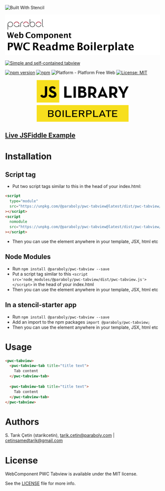 ![Built With Stencil](https://img.shields.io/badge/-Built%20With%20Stencil-16161d.svg?logo=data%3Aimage%2Fsvg%2Bxml%3Bbase64%2CPD94bWwgdmVyc2lvbj0iMS4wIiBlbmNvZGluZz0idXRmLTgiPz4KPCEtLSBHZW5lcmF0b3I6IEFkb2JlIElsbHVzdHJhdG9yIDE5LjIuMSwgU1ZHIEV4cG9ydCBQbHVnLUluIC4gU1ZHIFZlcnNpb246IDYuMDAgQnVpbGQgMCkgIC0tPgo8c3ZnIHZlcnNpb249IjEuMSIgaWQ9IkxheWVyXzEiIHhtbG5zPSJodHRwOi8vd3d3LnczLm9yZy8yMDAwL3N2ZyIgeG1sbnM6eGxpbms9Imh0dHA6Ly93d3cudzMub3JnLzE5OTkveGxpbmsiIHg9IjBweCIgeT0iMHB4IgoJIHZpZXdCb3g9IjAgMCA1MTIgNTEyIiBzdHlsZT0iZW5hYmxlLWJhY2tncm91bmQ6bmV3IDAgMCA1MTIgNTEyOyIgeG1sOnNwYWNlPSJwcmVzZXJ2ZSI%2BCjxzdHlsZSB0eXBlPSJ0ZXh0L2NzcyI%2BCgkuc3Qwe2ZpbGw6I0ZGRkZGRjt9Cjwvc3R5bGU%2BCjxwYXRoIGNsYXNzPSJzdDAiIGQ9Ik00MjQuNywzNzMuOWMwLDM3LjYtNTUuMSw2OC42LTkyLjcsNjguNkgxODAuNGMtMzcuOSwwLTkyLjctMzAuNy05Mi43LTY4LjZ2LTMuNmgzMzYuOVYzNzMuOXoiLz4KPHBhdGggY2xhc3M9InN0MCIgZD0iTTQyNC43LDI5Mi4xSDE4MC40Yy0zNy42LDAtOTIuNy0zMS05Mi43LTY4LjZ2LTMuNkgzMzJjMzcuNiwwLDkyLjcsMzEsOTIuNyw2OC42VjI5Mi4xeiIvPgo8cGF0aCBjbGFzcz0ic3QwIiBkPSJNNDI0LjcsMTQxLjdIODcuN3YtMy42YzAtMzcuNiw1NC44LTY4LjYsOTIuNy02OC42SDMzMmMzNy45LDAsOTIuNywzMC43LDkyLjcsNjguNlYxNDEuN3oiLz4KPC9zdmc%2BCg%3D%3D&colorA=16161d&style=for-the-badge)

![WebComponent PWC Tabview](https://raw.githubusercontent.com/paraboly/pwc-tabview/master/assets/logo.png)

[![Simple and self-contained tabview](https://img.shields.io/badge/-Simple%20and%20self%20contained%20tabview%20via%20Paraboly-lightgrey?style=for-the-badge)](https://github.com/Paraboly/pwc-tabview)

[![npm version](https://img.shields.io/npm/v/@paraboly/pwc-tabview.svg?style=for-the-badge)](https://www.npmjs.com/package/@paraboly/pwc-tabview)
[![npm](https://img.shields.io/npm/dt/@paraboly/pwc-tabview.svg?style=for-the-badge)](https://www.npmjs.com/package/@paraboly/pwc-tabview)
![Platform - Platform Free Web](https://img.shields.io/badge/-Web%20%7C%20Platform%20Free-blue?style=for-the-badge)
[![License: MIT](https://img.shields.io/badge/License-MIT-green.svg?style=for-the-badge)](https://opensource.org/licenses/MIT)

<p align="center">
  <img alt="WebComponent PWC Tabview"
        src="https://raw.githubusercontent.com/paraboly/pwc-tabview/master/assets/Screenshots/JSLibraryBoilerplate.png" />
</p>

## [Live JSFiddle Example](https://jsfiddle.net/starikcetin/4j2qpsto/)

# Installation

## Script tag

- Put two script tags similar to this in the head of your index.html:

```html
<script
  type="module"
  src="https://unpkg.com/@paraboly/pwc-tabview@latest/dist/pwc-tabview/pwc-tabview.esm.js"
></script>
<script
  nomodule
  src="https://unpkg.com/@paraboly/pwc-tabview@latest/dist/pwc-tabview/pwc-tabview.js"
></script>
```

- Then you can use the element anywhere in your template, JSX, html etc

## Node Modules

- Run `npm install @paraboly/pwc-tabview --save`
- Put a script tag similar to this `<script src='node_modules/@paraboly/pwc-tabview/dist/pwc-tabview.js'></script>` in the head of your index.html
- Then you can use the element anywhere in your template, JSX, html etc

## In a stencil-starter app

- Run `npm install @paraboly/pwc-tabview --save`
- Add an import to the npm packages `import @paraboly/pwc-tabview;`
- Then you can use the element anywhere in your template, JSX, html etc

# Usage

```html
<pwc-tabview>
  <pwc-tabview-tab title="title text">
    Tab content
  </pwc-tabview-tab>

  <pwc-tabview-tab title="title text">
    Tab content
  </pwc-tabview-tab>
</pwc-tabview>
```

# Authors

S. Tarık Çetin (starikcetin), tarik.cetin@paraboly.com | cetinsamedtarik@gmail.com

# License

WebComponent PWC Tabview is available under the MIT license.

See the [LICENSE](/LICENSE) file for more info.
